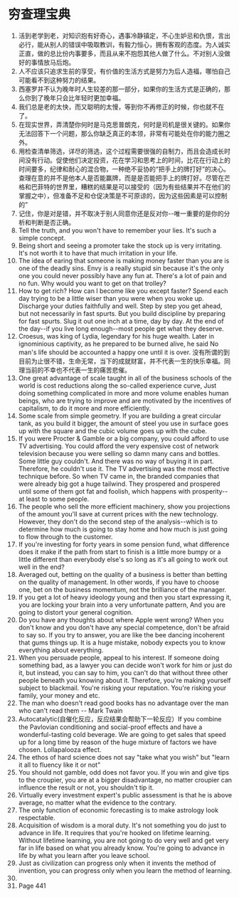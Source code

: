 # 穷查理宝典

1. 活到老学到老，对知识抱有好奇心，遇事冷静镇定，不心生妒忌和仇恨，言出必行，能从别人的错误中吸取教训，有毅力恒心，拥有客观的态度。为人诚实正直，做的总比份内事要多，而且从来不抱怨其他人做了什么。不对别人没做好的事情放马后炮。
2. 人不应该只追求生前的享受，有价值的生活方式是努力为后人造福，哪怕自己可能看不到这种努力的结果。
3. 西塞罗并不认为晚年时人生较差的那一部分，如果你的生活方式是正确的，那么你到了晚年只会比年轻时更加幸福。
4. 我们总是老的太快，而又聪明的太慢，等到你不再修正的时候，你也就不在了。
5. 在现实世界，弄清楚你何时是马克思普朗克，何时是司机是很关键的。如果你无法回答下一个问题，那么你缺乏真正的本领，非常有可能处在你的能力圈之外。
6. 用检查清单筛选，详尽的筛选，这个过程需要很强的自制力，而且会造成长时间没有行动。促使他们决定投资，花在学习和思考上的时间，比花在行动上的时间要多，纪律和耐心的混合物，一种绝不妥协的“把手上的牌打好”的决心。查理在意的并不是他本人是否能赢牌，而是是否能把手上的牌打好。尽管在芒格和巴菲特的世界里，糟糕的结果是可以接受的（因为有些结果并不在他们的掌握之中），但准备不足和仓促决策是不可原谅的，因为这些因素是可以控制的”
7. 记住，你是对是错，并不取决于别人同意你还是反对你--唯一重要的是你的分析和判断是否正确。
8. Tell the truth, and you won't have to remember your lies. It's such a simple concept.
9. Being short and seeing a promoter take the stock up is very irritating. It's not worth it to have that much irritation in your life.
10. The idea of earing that someone is making money faster than you are is one of the deadly sins. Envy is a really stupid sin because it's the only one you could never possibly have any fun at. There's a lot of pain and no fun. Why would you want to get on that trolley?
11. How to get rich? How can I become like you except faster? Spend each day trying to be a little wiser than you were when you woke up. Discharge your duties faithfully and well. Step by step you get ahead, but not necessarily in fast spurts. But you build discipline by preparing for fast spurts. Slug it out one inch at a time, day by day. At the end of the day--if you live long enough--most people get what they deserve.
12. Croesus, was king of Lydia, legendary for his huge wealth. Later in ignominious captivity, as he prepared to be burned alive, he said No man's life should be accounted a happy one until it is over. 没有所谓的到目前为止很不错，生命无常，当下的成就财富，并不代表一生的快乐幸福。同理当前的不幸也不代表一生的痛苦悲催。
13. One great advantage of scale taught in all of the business schools of the world is cost reductions along the so-called experience curve, Just doing something complicated in more and more volume enables human beings, who are trying to improve and are motivated by the incentives of capitalism, to do it more and more efficiently.
14. Some scale from simple geometry. If you are building a great circular tank, as you build it bigger, the amount of steel you use in surface goes up with the square and the cubic volume goes up with the cube.
15. If you were Procter & Gamble or a big company, you could afford to use TV advertising. You could afford the very expensive cost of network television because you were selling so damn many cans and bottles. Some little guy couldn't. And there was no way of buying it in part. Therefore, he couldn't use it. The TV advertising was the most effective technique before. So when TV came in, the branded companies that were already big got a huge tailwind. They prospered and prospered until some of them got fat and foolish, which happens with prosperity--at least to some people.
16. The people who sell the more efficient machinery, show you projections of the amount you'll save at current prices with the new technology. However, they don't do the second step of the analysis--which is to determine how much is going to stay home and how much is just going to flow through to the customer.
17. If you're investing for forty years in some pension fund, what difference does it make if the path from start to finish is a little more bumpy or a little different than everybody else's so long as it's all going to work out well in the end?
18. Averaged out, betting on the quality of a business is better than betting on the quality of management. In other words, if you have to choose one, bet on the business momentum, not the brilliance of the manager.
19. If you get a lot of heavy ideology young and then you start expressing it, you are locking your brain into a very unfortunate pattern, And you are going to distort your general cognition.
20. Do you have any thoughts about where Apple went wrong? When you don't know and you don't have any special competence, don't be afraid to say so. If you try to answer, you are like the bee dancing incoherent that gums things up. It is a huge mistake, nobody expects you to know everything about everything. 
21. When you persuade people, appeal to his interest. If someone doing something bad, as a lawyer you can decide won't work for him or just do it, but instead, you can say to him, you can't do that without three other people beneath you knowing about it. Therefore, you're making yourself subject to blackmail. You're risking your reputation. You're risking your family, your money and etc.
22. The man who doesn't read good books has no advantage over the man who can't read them -- Mark Twain
23. Autocatalytic(自催化反应，反应结果会帮助下一轮反应）If you combine the Pavlovian conditioning and social-proof effects and have a wonderful-tasting cold beverage. We are going to get sales that speed up for a long time by reason of the huge mixture of factors we have chosen. Lollapalooza effect.
24. The ethos of hard science does not say "take what you wish" but "learn it all to fluency like it or not"
25. You should not gamble, odd does not favor you. If you win and give tips to the croupier, you are at a bigger disadvantage, no matter croupier can influence the result or not, you shouldn't tip it.
26. Virtually every investment expert's public assessment is that he is above average, no matter what the evidence to the contrary. 
27. The only function of economic forecasting is to make astrology look respectable.
28. Acquisition of wisdom is a moral duty. It's not something you do just to advance in life. It requires that you're hooked on lifetime learning. Without lifetime learning, you are not going to do very well and get very far in life based on what you already know. You're going to advance in life by what you learn after you leave school.
29. Just as civilization can progress only when it invents the method of invention, you can progress only when you learn the method of learning.
30. 
31. Page 441
